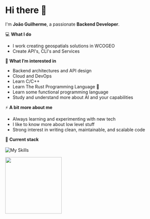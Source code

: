 # Hi there 👋

I'm **João Guilherme**, a passionate **Backend Developer**. 

💻 **What I do**  
- I work creating geospatials solutions in WCOGEO
- Create API's, CLI's and Services

🌱 **What I’m interested in**  
- Backend architectures and API design  
- Cloud and DevOps
- Learn C/C++
- Learn The Rust Programming Language 🦀
- Learn some functional programming language
- Study and understand more about AI and your capabilities

⚡ **A bit more about me**  
- Always learning and experimenting with new tech
- I like to know more about low level stuff   
- Strong interest in writing clean, maintainable, and scalable code

🚀 **Current stack**<br>
<br>
![My Skills](https://go-skill-icons.vercel.app/api/icons?i=python,go,docker,postgres,arch,neovim&perline=4)
  
<a href="https://github.com/JoaoGuilherme2909" title="Github stats de joao guilherme dos santos">
  <img height="180em" src="https://github-readme-stats.vercel.app/api?username=JoaoGuilherme2909&theme=dracula&show_icons=true" />
</a>
